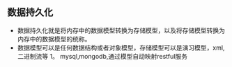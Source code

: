 ## 数据持久化
* 数据持久化就是将内存中的数据模型转换为存储模型，以及将存储模型转换为内存中的数据模型的统称。
* 数据模型可以是任何数据结构或者对象模型，存储模型可以是演习模型，xml,二进制流等
1。 mysql,mongodb,通过模型自动映射restful服务
  
